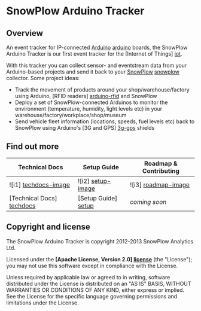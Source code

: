 # SnowPlow Arduino Tracker

## Overview

An event tracker for IP-connected [Arduino] [arduino] boards, the SnowPlow Arduino Tracker is our first event tracker for the [Internet of Things] [iot].

With this tracker you can collect sensor- and eventstream data from your Arduino-based projects and send it back to your [SnowPlow] [snowplow] collector. Some project ideas:

* Track the movement of products around your shop/warehouse/factory using Arduino, [RFID readers] [arduino-rfid] and SnowPlow
* Deploy a set of SnowPlow-connected Arduinos to monitor the environment (temperature, humidity, light levels etc) in your warehouse/factory/workplace/shop/museum
* Send vehicle fleet information (locations, speeds, fuel levels etc) back to SnowPlow using Arduino's [3G and GPS] [3g-gps] shields 

## Find out more

| Technical Docs              | Setup Guide           | Roadmap & Contributing               |         
|-----------------------------|-----------------------|--------------------------------------|
| ![i1] [techdocs-image]      | ![i2] [setup-image]   | ![i3] [roadmap-image]                |
| [Technical Docs] [techdocs] | [Setup Guide] [setup] | _coming soon_                        |

## Copyright and license

The SnowPlow Arduino Tracker is copyright 2012-2013 SnowPlow Analytics Ltd.

Licensed under the **[Apache License, Version 2.0] [license]** (the "License");
you may not use this software except in compliance with the License.

Unless required by applicable law or agreed to in writing, software
distributed under the License is distributed on an "AS IS" BASIS,
WITHOUT WARRANTIES OR CONDITIONS OF ANY KIND, either express or implied.
See the License for the specific language governing permissions and
limitations under the License.

[arduino]: http://arduino.cc/
[iot]: http://www.forbes.com/sites/ericsavitz/2013/01/14/ces-2013-the-break-out-year-for-the-internet-of-things/
[snowplow]: https://github.com/snowplow/snowplow
[arduino-rfid]: http://arduino.cc/blog/category/wireless/rfid/
[3g-gps]: http://www.cooking-hacks.com/index.php/documentation/tutorials/arduino-3g-gprs-gsm-gps

[techdocs-image]: https://d3i6fms1cm1j0i.cloudfront.net/github/images/techdocs.png
[setup-image]: https://d3i6fms1cm1j0i.cloudfront.net/github/images/setup.png
[roadmap-image]: https://d3i6fms1cm1j0i.cloudfront.net/github/images/roadmap.png
[techdocs]: https://github.com/snowplow/snowplow/wiki/Arduino-Tracker
[setup]: https://github.com/snowplow/snowplow/wiki/Arduino-Tracker-Setup

[license]: http://www.apache.org/licenses/LICENSE-2.0
